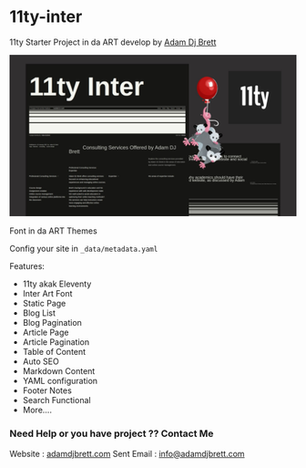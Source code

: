 # 11ty-inter

11ty Starter Project in da ART develop by [Adam Dj Brett](https://adamdjbrett.com)

![MOckup](mockup.jpg)

Font in da ART Themes

Config your site in `_data/metadata.yaml`

Features: 

+ 11ty akak Eleventy
+ Inter Art Font
+ Static Page
+ Blog List
+ Blog Pagination
+ Article Page
+ Article Pagination
+ Table of Content
+ Auto SEO
+ Markdown Content
+ YAML configuration
+ Footer Notes
+ Search Functional
+ More....


### Need Help or you have project ?? Contact Me

Website : [adamdjbrett.com](https://www.adamdjbrett.com)
Sent Email : info@adamdjbrett.com
